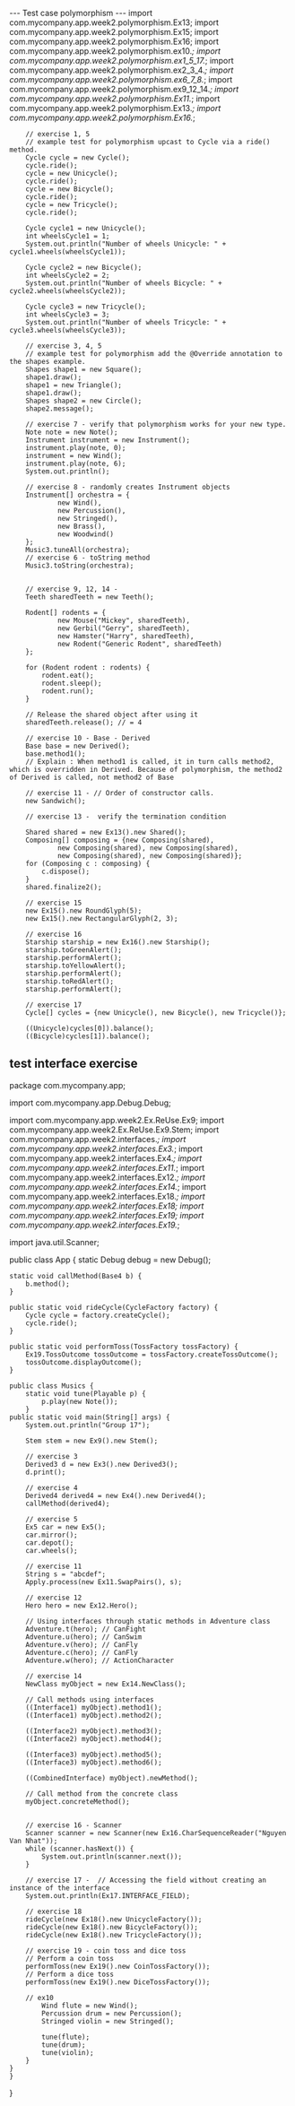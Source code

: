--- Test case polymorphism ---
import com.mycompany.app.week2.polymorphism.Ex13;
import com.mycompany.app.week2.polymorphism.Ex15;
import com.mycompany.app.week2.polymorphism.Ex16;
import com.mycompany.app.week2.polymorphism.ex10.*;
import com.mycompany.app.week2.polymorphism.ex1_5_17.*;
import com.mycompany.app.week2.polymorphism.ex2_3_4.*;
import com.mycompany.app.week2.polymorphism.ex6_7_8.*;
import com.mycompany.app.week2.polymorphism.ex9_12_14.*;
import com.mycompany.app.week2.polymorphism.Ex11.*;
import com.mycompany.app.week2.polymorphism.Ex13.*;
import com.mycompany.app.week2.polymorphism.Ex16.*;

        // exercise 1, 5
        // example test for polymorphism upcast to Cycle via a ride() method.
        Cycle cycle = new Cycle();
        cycle.ride();
        cycle = new Unicycle();
        cycle.ride();
        cycle = new Bicycle();
        cycle.ride();
        cycle = new Tricycle();
        cycle.ride();

        Cycle cycle1 = new Unicycle();
        int wheelsCycle1 = 1;
        System.out.println("Number of wheels Unicycle: " + cycle1.wheels(wheelsCycle1));

        Cycle cycle2 = new Bicycle();
        int wheelsCycle2 = 2;
        System.out.println("Number of wheels Bicycle: " + cycle2.wheels(wheelsCycle2));

        Cycle cycle3 = new Tricycle();
        int wheelsCycle3 = 3;
        System.out.println("Number of wheels Tricycle: " + cycle3.wheels(wheelsCycle3));

        // exercise 3, 4, 5
        // example test for polymorphism add the @Override annotation to the shapes example.
        Shapes shape1 = new Square();
        shape1.draw();
        shape1 = new Triangle();
        shape1.draw();
        Shapes shape2 = new Circle();
        shape2.message();

        // exercise 7 - verify that polymorphism works for your new type.
        Note note = new Note();
        Instrument instrument = new Instrument();
        instrument.play(note, 0);
        instrument = new Wind();
        instrument.play(note, 6);
        System.out.println();

        // exercise 8 - randomly creates Instrument objects
        Instrument[] orchestra = {
                new Wind(),
                new Percussion(),
                new Stringed(),
                new Brass(),
                new Woodwind()
        };
        Music3.tuneAll(orchestra);
        // exercise 6 - toString method
        Music3.toString(orchestra);


        // exercise 9, 12, 14 -
        Teeth sharedTeeth = new Teeth();

        Rodent[] rodents = {
                new Mouse("Mickey", sharedTeeth),
                new Gerbil("Gerry", sharedTeeth),
                new Hamster("Harry", sharedTeeth),
                new Rodent("Generic Rodent", sharedTeeth)
        };

        for (Rodent rodent : rodents) {
            rodent.eat();
            rodent.sleep();
            rodent.run();
        }

        // Release the shared object after using it
        sharedTeeth.release(); // = 4

        // exercise 10 - Base - Derived
        Base base = new Derived();
        base.method1();
        // Explain : When method1 is called, it in turn calls method2, which is overridden in Derived. Because of polymorphism, the method2 of Derived is called, not method2 of Base

        // exercise 11 - // Order of constructor calls.
        new Sandwich();

        // exercise 13 -  verify the termination condition

        Shared shared = new Ex13().new Shared();
        Composing[] composing = {new Composing(shared),
                new Composing(shared), new Composing(shared),
                new Composing(shared), new Composing(shared)};
        for (Composing c : composing) {
            c.dispose();
        }
        shared.finalize2();

        // exercise 15
        new Ex15().new RoundGlyph(5);
        new Ex15().new RectangularGlyph(2, 3);

        // exercise 16
        Starship starship = new Ex16().new Starship();
        starship.toGreenAlert();
        starship.performAlert();
        starship.toYellowAlert();
        starship.performAlert();
        starship.toRedAlert();
        starship.performAlert();

        // exercise 17
        Cycle[] cycles = {new Unicycle(), new Bicycle(), new Tricycle()};

        ((Unicycle)cycles[0]).balance();
        ((Bicycle)cycles[1]).balance();



test interface exercise 
--
package com.mycompany.app;

import com.mycompany.app.Debug.Debug;

import com.mycompany.app.week2.Ex.ReUse.Ex9;
import com.mycompany.app.week2.Ex.ReUse.Ex9.Stem;
import com.mycompany.app.week2.interfaces.*;
import com.mycompany.app.week2.interfaces.Ex3.*;
import com.mycompany.app.week2.interfaces.Ex4.*;
import com.mycompany.app.week2.interfaces.Ex11.*;
import com.mycompany.app.week2.interfaces.Ex12.*;
import com.mycompany.app.week2.interfaces.Ex14.*;
import com.mycompany.app.week2.interfaces.Ex18.*;
import com.mycompany.app.week2.interfaces.Ex18;
import com.mycompany.app.week2.interfaces.Ex19;
import com.mycompany.app.week2.interfaces.Ex19.*;

import java.util.Scanner;


public class App {
static Debug debug = new Debug();

    static void callMethod(Base4 b) {
        b.method();
    }

    public static void rideCycle(CycleFactory factory) {
        Cycle cycle = factory.createCycle();
        cycle.ride();
    }

    public static void performToss(TossFactory tossFactory) {
        Ex19.TossOutcome tossOutcome = tossFactory.createTossOutcome();
        tossOutcome.displayOutcome();
    }

    public class Musics {
        static void tune(Playable p) {
            p.play(new Note());
        }
    public static void main(String[] args) {
        System.out.println("Group 17");

        Stem stem = new Ex9().new Stem();

        // exercise 3
        Derived3 d = new Ex3().new Derived3();
        d.print();

        // exercise 4
        Derived4 derived4 = new Ex4().new Derived4();
        callMethod(derived4);

        // exercise 5
        Ex5 car = new Ex5();
        car.mirror();
        car.depot();
        car.wheels();

        // exercise 11
        String s = "abcdef";
        Apply.process(new Ex11.SwapPairs(), s);

        // exercise 12
        Hero hero = new Ex12.Hero();

        // Using interfaces through static methods in Adventure class
        Adventure.t(hero); // CanFight
        Adventure.u(hero); // CanSwim
        Adventure.v(hero); // CanFly
        Adventure.c(hero); // CanFly
        Adventure.w(hero); // ActionCharacter

        // exercise 14
        NewClass myObject = new Ex14.NewClass();

        // Call methods using interfaces
        ((Interface1) myObject).method1();
        ((Interface1) myObject).method2();

        ((Interface2) myObject).method3();
        ((Interface2) myObject).method4();

        ((Interface3) myObject).method5();
        ((Interface3) myObject).method6();

        ((CombinedInterface) myObject).newMethod();

        // Call method from the concrete class
        myObject.concreteMethod();


        // exercise 16 - Scanner
        Scanner scanner = new Scanner(new Ex16.CharSequenceReader("Nguyen Van Nhat"));
        while (scanner.hasNext()) {
            System.out.println(scanner.next());
        }

        // exercise 17 -  // Accessing the field without creating an instance of the interface
        System.out.println(Ex17.INTERFACE_FIELD);

        // exercise 18
        rideCycle(new Ex18().new UnicycleFactory());
        rideCycle(new Ex18().new BicycleFactory());
        rideCycle(new Ex18().new TricycleFactory());

        // exercise 19 - coin toss and dice toss
        // Perform a coin toss
        performToss(new Ex19().new CoinTossFactory());
        // Perform a dice toss
        performToss(new Ex19().new DiceTossFactory());

        // ex10
            Wind flute = new Wind();
            Percussion drum = new Percussion();
            Stringed violin = new Stringed();

            tune(flute);
            tune(drum);
            tune(violin);
        }
    }
    }

}